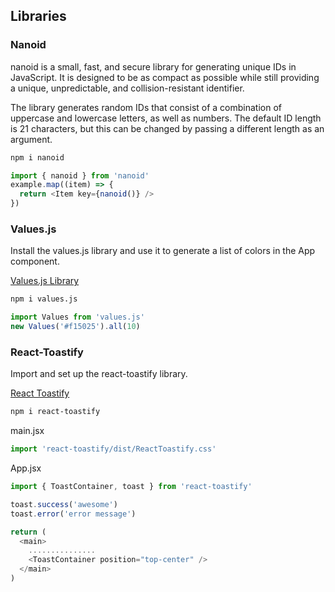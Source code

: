 ## Libraries

### Nanoid

nanoid is a small, fast, and secure library for generating unique IDs in JavaScript. It is designed to be as compact as possible while still providing a unique, unpredictable, and collision-resistant identifier.

The library generates random IDs that consist of a combination of uppercase and lowercase letters, as well as numbers. The default ID length is 21 characters, but this can be changed by passing a different length as an argument.

```sh
npm i nanoid
```

```js
import { nanoid } from 'nanoid'
example.map((item) => {
  return <Item key={nanoid()} />
})
```

### Values.js

Install the values.js library and use it to generate a list of colors in the App component.

[Values.js Library](https://github.com/noeldelgado/values.js/blob/master/README.md)

```sh
npm i values.js

```

```js
import Values from 'values.js'
new Values('#f15025').all(10)
```

### React-Toastify

Import and set up the react-toastify library.

[React Toastify](https://fkhadra.github.io/react-toastify/introduction)

```sh
npm i react-toastify
```

main.jsx

```js
import 'react-toastify/dist/ReactToastify.css'
```

App.jsx

```js
import { ToastContainer, toast } from 'react-toastify'

toast.success('awesome')
toast.error('error message')

return (
  <main>
    ...............
    <ToastContainer position="top-center" />
  </main>
)
```
